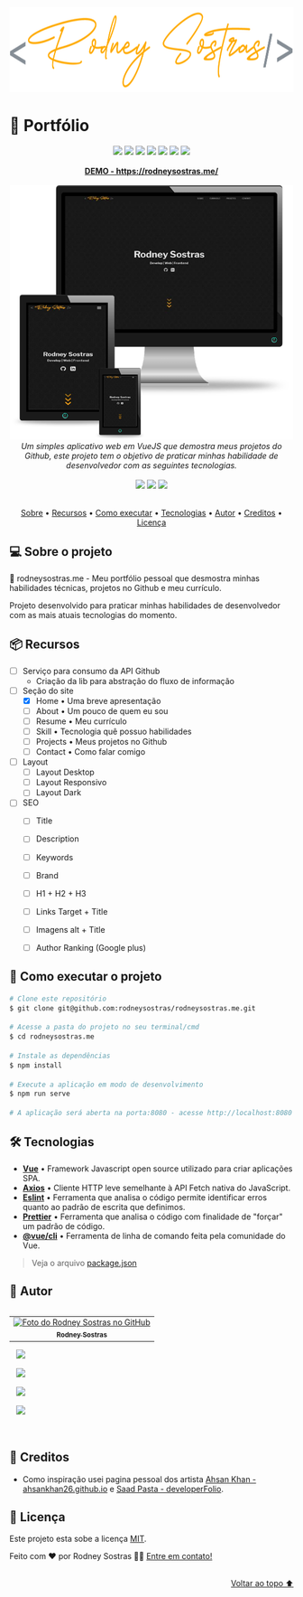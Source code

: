 <div align="center">
    <img src="https://github.com/rodneysostras/rodneysostras/blob/main/assets/img/rodney-sostras-logo-cursiva.png" alt="" height="150em"/>
</div>

# 🤩 Portfólio

<div align="center">
    <img src="https://img.shields.io/badge/%F0%9F%9A%A7%20EM%20CONTRU%C3%87%C3%83O%20-10%25-brightgreen?style=for-the-badge" />
    <img src="https://shields.io/github/deployments/rodneysostras/rodneysostras.me/production?style=for-the-badge&logo=appveyor" />
    <img src="https://img.shields.io/website-up-down-green-red/https/rodneysostras.me?style=for-the-badge"/>
    <img src="https://img.shields.io/github/repo-size/rodneysostras/rodneysostras.me?style=for-the-badge"/>
    <img src="https://img.shields.io/github/languages/count/rodneysostras/rodneysostras.me?style=for-the-badge"/>
    <img src="https://img.shields.io/bitbucket/issues/rodneysostras/rodneysostras.me?style=for-the-badge"/>
    <img src="https://img.shields.io/github/license/rodneysostras/rodneysostras.me?style=for-the-badge"/>
</div>

<br />

<div align="center"><a href="https://rodneysostras.me"><b>DEMO - https://rodneysostras.me/</b></a></div>

<br />

<div align="center"><img src="https://github.com/rodneysostras/rodneysostras.me/blob/main/public/img/previewer-dispositivos.png" alt="exemplo imagem" height="450em"/></div>

<div align="center"><em>Um simples aplicativo web em VueJS que demostra meus projetos do Github, este projeto tem o objetivo de praticar minhas habilidade de desenvolvedor com as seguintes tecnologias.</em></div>

<br />

<div align="center">
  <img src="https://img.shields.io/badge/Vue.js-35495E?style=for-the-badge&logo=vue.js&logoColor=4FC08D" />
  <img src="https://img.shields.io/badge/ESLint-4B3263?style=for-the-badge&logo=eslint&logoColor=white" />
  <img src="https://img.shields.io/badge/Prettier-ff69b4?style=for-the-badge&logo=Prettier&logoColor=white" />
</div>

<br />

<p align="center">
    <a href="#-sobre-o-projeto">Sobre</a> •
    <a href="#-recursos">Recursos</a> •
    <a href="#-como-executar-o-projeto">Como executar</a> •
    <a href="#-tecnologias">Tecnologias</a> •
    <a href="#-autor">Autor</a> • 
    <a href="#-creditos">Creditos</a> •
    <a href="#-licença">Licença</a>
</p>

## 💻 Sobre o projeto

🤩 rodneysostras.me - Meu portfólio pessoal que desmostra minhas habilidades técnicas, projetos no Github e meu currículo.

Projeto desenvolvido para praticar minhas habilidades de desenvolvedor com as mais atuais tecnologias do momento.


## 📦 Recursos

- [ ] Serviço para consumo da API Github
    - Criação da lib para abstração do fluxo de informação
- [ ] Seção do site
  - [x] Home • Uma breve apresentação 
  - [ ] About • Um pouco de quem eu sou
  - [ ] Resume • Meu currículo
  - [ ] Skill • Tecnologia quê possuo habilidades
  - [ ] Projects • Meus projetos no Github
  - [ ] Contact • Como falar comigo
- [ ] Layout
    - [ ] Layout Desktop
    - [ ] Layout Responsivo
    - [ ] Layout Dark
- [ ] SEO
    - [ ] Title
    - [ ] Description
    - [ ] Keywords
    - [ ] Brand
    - [ ] H1 + H2 + H3
    - [ ] Links Target + Title
    - [ ] Imagens alt + Title
    - [ ] Author Ranking (Google plus)

        

## 🚀 Como executar o projeto

```bash
# Clone este repositório
$ git clone git@github.com:rodneysostras/rodneysostras.me.git

# Acesse a pasta do projeto no seu terminal/cmd
$ cd rodneysostras.me

# Instale as dependências
$ npm install

# Execute a aplicação em modo de desenvolvimento
$ npm run serve

# A aplicação será aberta na porta:8080 - acesse http://localhost:8080
```


## 🛠 Tecnologias

-   **[Vue](https://vuejs.org/)** • Framework Javascript open source utilizado para criar aplicações SPA.
-   **[Axios](https://github.com/axios/axios)** • Cliente HTTP leve semelhante à API Fetch nativa do JavaScript.
-   **[Eslint](https://github.com/eslint/eslint)** • Ferramenta que analisa o código permite identificar erros quanto ao padrão de escrita que definimos.
-   **[Prettier](https://github.com/prettier/prettier)** • Ferramenta que analisa o código com finalidade de "forçar" um padrão de código.
-   **[@vue/cli](https://cli.vuejs.org/)** • Ferramenta de linha de comando feita pela comunidade do Vue.

> Veja o arquivo  [package.json](https://github.com/rodneysostras/rodneysostras.me/blob/main/package.json)

## 🦸 Autor

<table align="left">
  <tr>
    <td align="center">
      <a href="#">
        <img src="https://github.com/rodneysostras.png" width="150px;" alt="Foto do Rodney Sostras no GitHub"/><br>
        <sub>
          <b>Rodney Sostras</b>
        </sub>
      </a>
    </td>
  </tr>
</table>
<p>
    &nbsp;&nbsp;
    <a href="https://github.com/rodneysostras">
        <img src="https://img.shields.io/badge/rodneysostras-000000?style=for-the-badge&logo=GitHub&logoColor=FFF" />
    </a>
</p>
<p>
    &nbsp;&nbsp;
    <a href="https://linkedin.com/in/rodney-sostras" alt="Linkedin do Rodney Sostras">
        <img src="https://img.shields.io/badge/-rodney--sostras-0077B5?style=for-the-badge&logo=Linkedin&logoColor=FFF"/>
    </a>
</p>
<p>&nbsp;&nbsp;
    <a href="mailto:contact@rodneysostras.me" alt="Email do Rodney Sostras">
        <img src="https://img.shields.io/badge/-contact@rodneysostras.me-D14836?style=for-the-badge&logo=Gmail&logoColor=FFF" />
    </a>
</p>
<p>&nbsp;&nbsp;
    <a href="https://rodneysostras.me/" alt="Web Site do Rodney Sostras">
        <img src="https://img.shields.io/badge/%F0%9F%8C%8E%20RODNEYSOSTRAS.ME%20-191919?style=for-the-badge" />
    </a>
</p>

<br />
        
## 🎨 Creditos

- Como inspiração usei pagina pessoal dos artista [Ahsan Khan - ahsankhan26.github.io](https://ahsankhan.me/) e [Saad Pasta - developerFolio](https://developerfolio.js.org/).

      
## 📝 Licença

Este projeto esta sobe a licença [MIT](./LICENSE).

Feito com ❤️ por Rodney Sostras 👋🏽 [Entre em contato!](https://www.linkedin.com/in/rodney-sostras/)
        
<br />
        
<div align="right"><a href="#-portfólio">Voltar ao topo ⬆</a></div>
